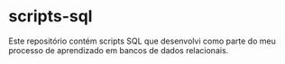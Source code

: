 # scripts-sql
Este repositório contém scripts SQL que desenvolvi como parte do meu processo de aprendizado em bancos de dados relacionais.
